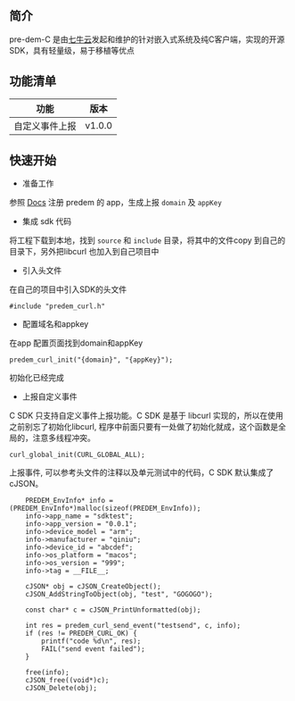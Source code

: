 ## 简介

pre-dem-C 是由[七牛云](https://www.qiniu.com)发起和维护的针对嵌入式系统及纯C客户端，实现的开源 SDK，具有轻量级，易于移植等优点

## 功能清单

| 功能 | 版本 |
| - | - |
| 自定义事件上报 | v1.0.0 |

## 快速开始

- 准备工作

参照 [Docs](https://pre-dem.github.io/docs) 注册 predem 的 app，生成上报 `domain` 及 `appKey`


- 集成 sdk 代码

将工程下载到本地，找到 `source` 和 `include` 目录，将其中的文件copy 到自己的目录下，另外把libcurl 也加入到自己项目中

- 引入头文件

在自己的项目中引入SDK的头文件
```
#include "predem_curl.h"
```

- 配置域名和appkey

在app 配置页面找到domain和appKey
```
predem_curl_init("{domain}", "{appKey}");
```
初始化已经完成

- 上报自定义事件

C SDK 只支持自定义事件上报功能。C SDK 是基于 libcurl 实现的，所以在使用之前别忘了初始化libcurl, 程序中前面只要有一处做了初始化就成，这个函数是全局的，注意多线程冲突。
```
curl_global_init(CURL_GLOBAL_ALL);
```

上报事件, 可以参考头文件的注释以及单元测试中的代码，C SDK 默认集成了cJSON。
```
    PREDEM_EnvInfo* info = (PREDEM_EnvInfo*)malloc(sizeof(PREDEM_EnvInfo));
    info->app_name = "sdktest";
    info->app_version = "0.0.1";
    info->device_model = "arm";
    info->manufacturer = "qiniu";
    info->device_id = "abcdef";
    info->os_platform = "macos";
    info->os_version = "999";
    info->tag = __FILE__;

    cJSON* obj = cJSON_CreateObject();
    cJSON_AddStringToObject(obj, "test", "GOGOGO");

    const char* c = cJSON_PrintUnformatted(obj);

    int res = predem_curl_send_event("testsend", c, info);
    if (res != PREDEM_CURL_OK) {
        printf("code %d\n", res);
        FAIL("send event failed");
    }

    free(info);
    cJSON_free((void*)c);
    cJSON_Delete(obj);
```